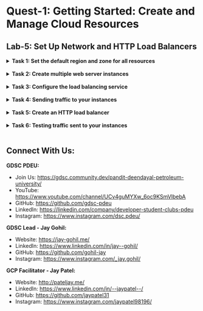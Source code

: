 # Quest-1: Getting Started: Create and Manage Cloud Resources
## Lab-5: Set Up Network and HTTP Load Balancers

<details> 
  <summary><b>Task 1: Set the default region and zone for all resources</b></summary>
  <br/>
  <p>
    
1. In Cloud Shell, set the default zone:
    ```
    gcloud config set compute/zone us-central1-a
    ```
2. Set the default region:
    ```
    gcloud config set compute/region us-central1
    ```
  </p>
</details>
<br/>
  
<details> 
  <summary><b>Task 2: Create multiple web server instances</b></summary>
  <br/>
  <p>
    
1. Create three new virtual machines in your default zone and give them all the same tag. The code provided sets the zone to us-central1-a. Setting the tags field lets you reference these instances all at once, such as with a firewall rule. These commands also install Apache on each instance and give each instance a unique home page.
   ```
   gcloud compute instances create www1 \
    --image-family debian-9 \
    --image-project debian-cloud \
    --zone us-central1-a \
    --tags network-lb-tag \
    --metadata startup-script="#! /bin/bash
      sudo apt-get update
      sudo apt-get install apache2 -y
      sudo service apache2 restart
   echo '<!doctype html><html><body><h1>www1</h1></body></html>' | tee /var/www/html/index.html"
   ```
   ```
    gcloud compute instances create www2 \
      --image-family debian-9 \
      --image-project debian-cloud \
      --zone us-central1-a \
      --tags network-lb-tag \
      --metadata startup-script="#! /bin/bash
        sudo apt-get update
        sudo apt-get install apache2 -y
        sudo service apache2 restart
    echo '<!doctype html><html><body><h1>www2</h1></body></html>' | tee /var/www/html/index.html"
    ```
    ```
    gcloud compute instances create www3 \
      --image-family debian-9 \
      --image-project debian-cloud \
      --zone us-central1-a \
      --tags network-lb-tag \
      --metadata startup-script="#! /bin/bash
        sudo apt-get update
        sudo apt-get install apache2 -y
        sudo service apache2 restart
    echo '<!doctype html><html><body><h1>www3</h1></body></html>' | tee /var/www/html/index.html"
    ```
2. Create a firewall rule to allow external traffic to the VM instances:
    ```
    gcloud compute firewall-rules create www-firewall-network-lb \
    --target-tags network-lb-tag --allow tcp:80
    ```
3. Run the following to list your instances. You'll see their IP addresses in the EXTERNAL_IP column:
    ```
    gcloud compute instances list
    ```
4. Verify that each instance is running with curl, replacing [IP_ADDRESS] with the IP address for each of your VMs:
    ```
    curl http://[IP_ADDRESS]
    ```

  </p>
</details>
<br/>

<details> 
  <summary><b>Task 3: Configure the load balancing service</b></summary>
  <br/>
  <p>
    
1. Create a static external IP address for your load balancer:
   ```
   gcloud compute addresses create network-lb-ip-1 \
    --region us-central1
   ```
2. Add a legacy HTTP health check resource:
    ```
    gcloud compute http-health-checks create basic-check
    ```
3. Add a target pool in the same region as your instances. Run the following to create the target pool and use the health check, which is required for the service to function:
    ```
    gcloud compute target-pools create www-pool \
    --region us-central1 --http-health-check basic-check
    ```
4. Add the instances to the pool:
    ```
    gcloud compute target-pools add-instances www-pool \
    --instances www1,www2,www3
    ```
5. Add a forwarding rule:
    ```
    gcloud compute forwarding-rules create www-rule \
    --region us-central1 \
    --ports 80 \
    --address network-lb-ip-1 \
    --target-pool www-pool
    ```
  </p>
</details>
<br/>

<details> 
  <summary><b>Task 4: Sending traffic to your instances</b></summary>
  <br/>
  <p>
    
1. Enter the following command to view the external IP address of the www-rule forwarding rule used by the load balancer:
   ```
   gcloud compute forwarding-rules describe www-rule --region us-central1
   ```
2. Use curl command to access the external IP address, replacing IP_ADDRESS with an external IP address from the previous command:
    ```
    while true; do curl -m1 IP_ADDRESS; done
    ```
 3. The response from the curl command alternates randomly among the three instances. if your response is initially unsuccessful, wait approximately 30 seconds for the configuration to be fully loaded and for your instances to be marked healthy before trying again.
    ```
    Use Ctrl + c to stop running the command.
    ```

  </p>
</details>
<br/>


<details> 
  <summary><b>Task 5: Create an HTTP load balancer</b></summary>
  <br/>
  <p>
    
1. First, create the load balancer template:
   ```
   gcloud compute instance-templates create lb-backend-template \
   --region=us-central1 \
   --network=default \
   --subnet=default \
   --tags=allow-health-check \
   --image-family=debian-9 \
   --image-project=debian-cloud \
   --metadata=startup-script='#! /bin/bash
     apt-get update
     apt-get install apache2 -y
     a2ensite default-ssl
     a2enmod ssl
     vm_hostname="$(curl -H "Metadata-Flavor:Google" \
     http://169.254.169.254/computeMetadata/v1/instance/name)"
     echo "Page served from: $vm_hostname" | \
     tee /var/www/html/index.html
     systemctl restart apache2'
   ```
2. Create a managed instance group based on the template
    ```
    gcloud compute instance-groups managed create lb-backend-group \
     --template=lb-backend-template --size=2 --zone=us-central1-a
    ```
3. Create the fw-allow-health-check firewall rule. This is an ingress rule that allows traffic from the Google Cloud health checking systems (130.211.0.0/22 and 35.191.0.0/16). This lab uses the target tag allow-health-check to identify the VMs.
    ```
    gcloud compute firewall-rules create fw-allow-health-check \
    --network=default \
    --action=allow \
    --direction=ingress \
    --source-ranges=130.211.0.0/22,35.191.0.0/16 \
    --target-tags=allow-health-check \
    --rules=tcp:80
    ```
4. Now that the instances are up and running, set up a global static external IP address that your customers use to reach your load balancer.
    ```
    gcloud compute addresses create lb-ipv4-1 \
    --ip-version=IPV4 \
    --global
    ```
    - Note the IPv4 address that was reserved:
    ```
    gcloud compute addresses describe lb-ipv4-1 \
    --format="get(address)" \
    --global
    ```
5. Create a healthcheck for the load balancer:
    ```
    gcloud compute health-checks create http http-basic-check \
        --port 80
    ```
6. Create a backend service:
    ```
        gcloud compute backend-services create web-backend-service \
        --protocol=HTTP \
        --port-name=http \
        --health-checks=http-basic-check \
        --global
    ```
7. Add your instance group as the backend to the backend service:
    ```
        gcloud compute backend-services add-backend web-backend-service \
        --instance-group=lb-backend-group \
        --instance-group-zone=us-central1-a \
        --global
    ```
8. Create a URL map to route the incoming requests to the default backend service:
    ```
        gcloud compute url-maps create web-map-http \
        --default-service web-backend-service
    ```
9. Create a target HTTP proxy to route requests to your URL map:
    ```
        gcloud compute target-http-proxies create http-lb-proxy \
        --url-map web-map-http
    ```
10. Create a global forwarding rule to route incoming requests to the proxy:
    ```
        gcloud compute forwarding-rules create http-content-rule \
        --address=lb-ipv4-1\
        --global \
        --target-http-proxy=http-lb-proxy \
        --ports=80
    ```
    
  </p>
</details>
<br/>

<details> 
  <summary><b>Task 6: Testing traffic sent to your instances</b></summary>
  <br/>
  <p>
    
1. In the Cloud Console, from the Navigation menu, go to Network services > Load balancing.
2. Click on the load balancer that you just created (web-map-http).
3. In the Backend section, click on the name of the backend and confirm that the VMs are Healthy. If they are not healthy, wait a few moments and try reloading the page.
4. When the VMs are healthy, test the load balancer using a web browser, going to http://IP_ADDRESS/, replacing IP_ADDRESS with the load balancer's IP address.
  
  </p>
</details>
<br/>


## Connect With Us:

**GDSC PDEU:**
- Join Us: https://gdsc.community.dev/pandit-deendayal-petroleum-university/
- YouTube: https://www.youtube.com/channel/UCv4guMYXw_6oc9KSmVlbebA
- GitHub: https://github.com/gdsc-pdeu
- LinkedIn: https://linkedin.com/company/developer-student-clubs-pdeu
- Instagram: https://www.instagram.com/dsc.pdeu/

**GDSC Lead - Jay Gohil:**
- Website: https://jay-gohil.me/
- LinkedIn: https://www.linkedin.com/in/jay--gohil/
- GitHub: https://github.com/gohil-jay
- Instagram: https://www.instagram.com/_jay.gohil/

**GCP Facilitator - Jay Patel:**
- Website: http://pateljay.me/
- LinkedIn: https://www.linkedin.com/in/--jaypatel--/
- GitHub: https://github.com/jaypatel31
- Instagram: https://www.instagram.com/jaypatel98196/

